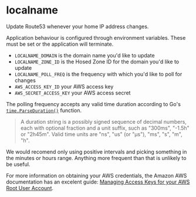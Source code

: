 # localname

Update Route53 whenever your home IP address changes.

Application behaviour is configured through environment variables. These must
be set or the application will terminate.

* `LOCALNAME_DOMAIN` is the domain name you'd like to update
* `LOCALNAME_ZONE_ID` is the Hosed Zone ID for the domain you'd like to update
* `LOCALNAME_POLL_FREQ` is the frequency with which you'd like to poll for
  changes
* `AWS_ACCESS_KEY_ID` your AWS access key
* `AWS_SECRET_ACCESS_KEY` your AWS access secret

The polling frequency accepts any valid time duration according to Go's
[`time.ParseDuration()`](https://golang.org/pkg/time/#ParseDuration) function.

> A duration string is a possibly signed sequence of decimal numbers, each
> with optional fraction and a unit suffix, such as "300ms", "-1.5h" or
> "2h45m". Valid time units are "ns", "us" (or "µs"), "ms", "s", "m", "h".

We would recomend only using positive intervals and picking something in the
minutes or hours range. Anything more frequent than that is unlikely to be
useful.

For more information on obtaining your AWS credentials, the Amazon AWS
documentation has an excelent guide: [Managing Access Keys for your AWS Root
User
Account](https://docs.aws.amazon.com/general/latest/gr/managing-aws-access-keys.html).

